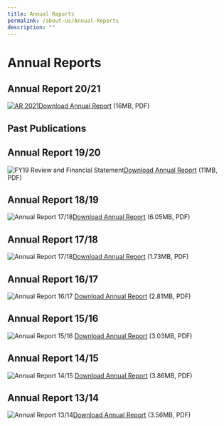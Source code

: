 ```yaml
---
title: Annual Reports
permalink: /about-us/Annual-Reports
description: ""
---
```

Annual Reports
==============

Annual Report 20/21
-------------------

[![AR 2021](https://www.pa.gov.sg/images/default-source/default-album/ar-20217d640992902844d29a8993a99c2c0277.png?sfvrsn=7e4c4d37_0 "AR 2021")Download Annual Report](https://www-pa-gov-sg-admin.cwp.sg/docs/default-source/default-document-library/pa-af-fy202021.pdf?sfvrsn=8c8f74a5_2) (16MB, PDF)

**Past Publications**
---------------------

Annual Report 19/20
-------------------

![FY19 Review and Financial Statement](https://www.pa.gov.sg/images/default-source/default-album/fy19-review-and-financial-statement.png?sfvrsn=a98d42df_0 "FY19 Review and Financial Statement")[](http://www-pa-gov-sg-admin.cwp.sg/docs/default-source/others-documents/about-us-doc/annual-report-fy19-20.pdf?sfvrsn=b18d42df_2)[Download Annual Report](http://www-pa-gov-sg-admin.cwp.sg/docs/default-source/others-documents/about-us-doc/annual-report-fy19-20.pdf?sfvrsn=b18d42df_2) (11MB, PDF)

Annual Report 18/19
-------------------

![Annual Report 17/18](https://www.pa.gov.sg/images/default-source/module/page/about-us/ar2019-thumbnail.png "Annual Report 17/18")[Download Annual Report](https://www.pa.gov.sg/docs/default-source/others-documents/about-us-doc/pa-annual-report-1819.pdf) (6.05MB, PDF)

Annual Report 17/18
-------------------

![Annual Report 17/18](https://www.pa.gov.sg/images/default-source/module/page/about-us/ar2018-thumbnail.jpg "Annual Report 17/18")[Download Annual Report](https://www.pa.gov.sg/docs/default-source/others-documents/about-us-doc/pa-annual-report-1718.pdf) (1.73MB, PDF)

Annual Report 16/17
-------------------

![Annual Report 16/17](https://www.pa.gov.sg/images/default-source/module/page/about-us/ar2017-thumbnail.png "Annual Report 16/17") [Download Annual Report](https://www.pa.gov.sg/docs/default-source/others-documents/about-us-doc/pa-annual-report-1617) (2.81MB, PDF)

Annual Report 15/16
-------------------

![Annual Report 15/16](https://www.pa.gov.sg/images/default-source/module/page/about-us/ar2016-thumbnail.png "Annual Report 15/16") [Download Annual Report](https://www.pa.gov.sg/docs/default-source/others-documents/about-us-doc/pa-annual-report-1516.pdf) (3.03MB, PDF)

Annual Report 14/15
-------------------

![Annual Report 14/15](https://www.pa.gov.sg/images/default-source/module/page/about-us/ar2015-thumbnail.png "Annual Report 14/15") [Download Annual Report](https://www.pa.gov.sg/docs/default-source/others-documents/about-us-doc/pa-annual-report-1415.pdf) (3.86MB, PDF)

Annual Report 13/14
-------------------

![Annual Report 13/14](https://www.pa.gov.sg/images/default-source/module/page/about-us/ar2014-thumbnail.png "Annual Report 13/14")[Download Annual Report](https://www.pa.gov.sg/docs/default-source/others-documents/about-us-doc/pa-annual-report-1314.pdf) (3.56MB, PDF)
